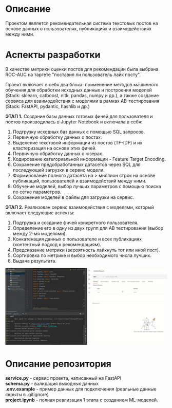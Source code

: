 # Описание
Проектом является рекомендательная система текстовых постов на основе данных о пользователях, 
публикациях и взаимодействиях между ними.

# Аспекты разработки
В качестве метрики оценки постов для рекомендации была выбрана ROC-AUC на таргете "поставил ли пользователь лайк посту".

Проект включает в себя два блока: применение методов машинного обучения для обработки исходных данных и построения моделей (Stack: sklearn, catboost, nltk, pandas, numpy и др.), а также создание сервиса для взаимодействия с моделями в рамках AB-тестирования (Stack: FastAPI, pydantic, hashlib и др.)

**ЭТАП 1.** Создание базы данных готовых фичей для пользователя и постов производилась в Jupyter Notebook и включала в себя:
1. Подгрузку исходных баз данных с помощью SQL запросов.
2. Первичную обработку данных о постах.
3. Выделение текстовой информации из постов (TF-IDF) и их кластеризация на основе этих фичей.
3. Первичную обработку данных о юзерах.
4. Кодирование категориальной информации - Feature Target Encoding.
5. Сохранение предобработанных датасетов через SQL для последующей загрузки в сервис модели.
6. Формирование полного датасета на > миллион строк на основе публикаций, пользователей и взаимодействий между ними.
7. Обучение моделей, выбор лучших параметров с помощью поиска по сетке параметров.
8. Сохранение моделей в файлы для загрузки на сервис.

**ЭТАП 2.** Реализован сервис взаимодействия с моделями, который включает следующие аспекты:
1. Подгрузка и создание фичей конкретного пользователя.
2. Определение его в одну из двух групп для AB тестирования (выбор между 2-мя моделями).
3. Конкатенация данных о пользователе и всех публикациях (контентный подход к рекомендациям).
4. Предсказание метрики (вероятность лайкнуть тот или иной пост).
5. Сортировка по метрике и выбор необходимого числа лучших.
6. Выдача результата.

![Service Example](https://github.com/Donskoy-Andrey/Post_RecSys/blob/master/images/example.gif)

# Описание репозитория
**service.py** - сервис проекта, написанный на FastAPI\
**schema.py** - валидация выходных данных\
**.env.example** - пример данных для подключения (реальные данные скрыты в .gitignore)\
**project.ipynb** - полная реализация 1 этапа с созданием ML-моделей.
